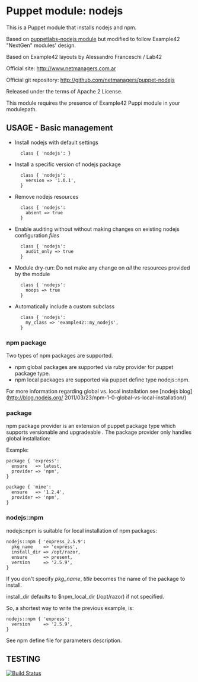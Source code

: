 # Puppet module: nodejs

This is a Puppet module that installs nodejs and npm.

Based on [puppetlabs-nodejs module](https://github.com/puppetlabs/puppetlabs-nodejs) but modified
to follow Example42 "NextGen" modules' design.

Based on Example42 layouts by Alessandro Franceschi / Lab42

Official site: http://www.netmanagers.com.ar

Official git repository: http://github.com/netmanagers/puppet-nodejs

Released under the terms of Apache 2 License.

This module requires the presence of Example42 Puppi module in your modulepath.


## USAGE - Basic management

* Install nodejs with default settings

        class { 'nodejs': }

* Install a specific version of nodejs package

        class { 'nodejs':
          version => '1.0.1',
        }

* Remove nodejs resources

        class { 'nodejs':
          absent => true
        }

* Enable auditing without without making changes on existing nodejs configuration *files*

        class { 'nodejs':
          audit_only => true
        }

* Module dry-run: Do not make any change on *all* the resources provided by the module

        class { 'nodejs':
          noops => true
        }

* Automatically include a custom subclass

        class { 'nodejs':
          my_class => 'example42::my_nodejs',
        }


### npm package

Two types of npm packages are supported.

* npm global packages are supported via ruby provider for puppet package type.
* npm local packages are supported via puppet define type nodejs::npm.

For more information regarding global vs. local installation see [nodejs blog](http://blog.nodejs.org/
2011/03/23/npm-1-0-global-vs-local-installation/)

### package
npm package provider is an extension of puppet package type which supports versionable and upgradeable
. The package provider only handles global installation:

Example:

    package { 'express':
      ensure   => latest,
      provider => 'npm',
    }
    
    package { 'mime':
      ensure   => '1.2.4',
      provider => 'npm',
    }


### nodejs::npm
nodejs::npm is suitable for local installation of npm packages:

    nodejs::npm { 'express_2.5.9':
      pkg_name    => 'express',
      install_dir => /opt/razor,
      ensure      => present,
      version     => '2.5.9',
    }

If you don't specify *pkg_name*, *title* becomes the name of the package to install.

install_dir defaults to $npm_local_dir (/opt/razor) if not specified.

So, a shortest way to write the previous example, is:

    nodejs::npm { 'express':
      version     => '2.5.9',
    }

See npm define file for parameters description.

## TESTING
[![Build Status](https://travis-ci.org/netmanagers/puppet-nodejs.png?branch=master)](https://travis-ci.org/netmanagers/puppet-nodejs)
